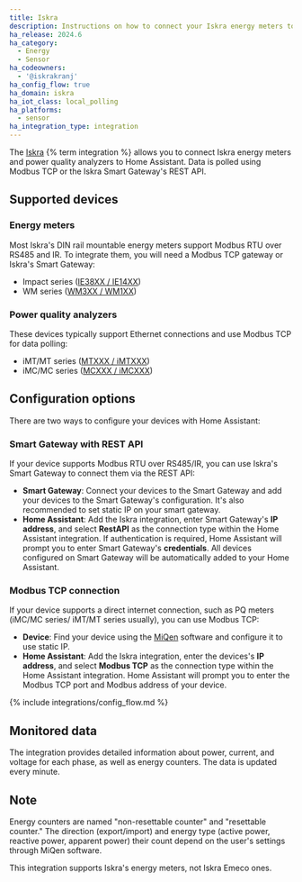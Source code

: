 ```yaml
---
title: Iskra
description: Instructions on how to connect your Iskra energy meters to Home Assistant.
ha_release: 2024.6
ha_category:
  - Energy
  - Sensor
ha_codeowners:
  - '@iskrakranj'
ha_config_flow: true
ha_domain: iskra
ha_iot_class: local_polling
ha_platforms:
  - sensor
ha_integration_type: integration
---
```



The [Iskra](https://www.iskra.eu/) {% term integration %} allows you to connect Iskra energy meters and power quality analyzers to Home Assistant. Data is polled using Modbus TCP or the Iskra Smart Gateway's REST API.

## Supported devices

### Energy meters

Most Iskra's DIN rail mountable energy meters support Modbus RTU over RS485 and IR. To integrate them, you will need a Modbus TCP gateway or Iskra's Smart Gateway:
- Impact series ([IE38XX / IE14XX](https://www.iskra.eu/en/Iskra-Energy-meters/))
- WM series ([WM3XX / WM1XX](https://www.iskra.eu/en/Iskra-Energy-meters/))

### Power quality analyzers

These devices typically support Ethernet connections and use Modbus TCP for data polling:

- iMT/MT series ([MTXXX / iMTXXX](https://www.iskra.eu/en/NEW_SERIES_Universal_measuring_devices_/))
- iMC/MC series ([MCXXX / iMCXXX](https://www.iskra.eu/en/NEW_SERIES_Universal_measuring_devices_/))

## Configuration options

There are two ways to configure your devices with Home Assistant:

### Smart Gateway with REST API

If your device supports Modbus RTU over RS485/IR, you can use Iskra's Smart Gateway to connect them via the REST API:

- **Smart Gateway**: Connect your devices to the Smart Gateway and add your devices to the Smart Gateway's configuration. It's also recommended to set static IP on your smart gateway.
- **Home Assistant**: Add the Iskra integration, enter Smart Gateway's **IP address**, and select **RestAPI** as the connection type within the Home Assistant integration. If authentication is required, Home Assistant will prompt you to enter Smart Gateway's **credentials**. All devices configured on Smart Gateway will be automatically added to your Home Assistant.


### Modbus TCP connection

If your device supports a direct internet connection, such as PQ meters (iMC/MC series/ iMT/MT series usually), you can use Modbus TCP:

- **Device**: Find your device using the [MiQen](https://www.iskra.si/sl/Programska-oprema/MiQen/) software and configure it to use static IP.
- **Home Assistant**: Add the Iskra integration, enter the devices's **IP address**, and select **Modbus TCP** as the connection type within the Home Assistant integration. Home Assistant will prompt you to enter the Modbus TCP port and Modbus address of your device.

{% include integrations/config_flow.md %}

## Monitored data

The integration provides detailed information about power, current, and voltage for each phase, as well as energy counters. The data is updated every minute.

## Note

Energy counters are named "non-resettable counter" and "resettable counter." The direction (export/import) and energy type (active power, reactive power, apparent power) their count depend on the user's settings through MiQen software.

This integration supports Iskra's energy meters, not Iskra Emeco ones.

